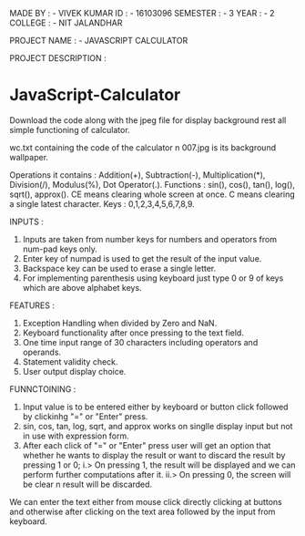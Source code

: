 MADE BY : - VIVEK KUMAR
ID      : - 16103096
SEMESTER : - 3
YEAR    : - 2
COLLEGE : - NIT JALANDHAR

PROJECT NAME : - JAVASCRIPT CALCULATOR

PROJECT DESCRIPTION :

# JavaScript-Calculator
Download the code along with the jpeg file for display background rest all simple functioning of calculator.

wc.txt containing the code of the calculator n 007.jpg is its background wallpaper.

Operations it contains : Addition(+), Subtraction(-), Multiplication(*), Division(/), Modulus(%), Dot Operator(.).
Functions : sin(), cos(), tan(), log(), sqrt(), approx().
CE means clearing whole screen at once.
C means clearing a single latest character.
Keys : 0,1,2,3,4,5,6,7,8,9.

INPUTS :

1. Inputs are taken from number keys for numbers and operators from num-pad keys only.
2. Enter key of numpad is used to get the result of the input value.
3. Backspace key can be used to erase a single letter.
4. For implementing parenthesis using keyboard just type 0 or 9 of keys which are above alphabet keys.

FEATURES :

1. Exception Handling when divided by Zero and NaN.
2. Keyboard functionality after once pressing to the text field.
3. One time input range of 30 characters including operators and operands.
4. Statement validity check.
5. User output display choice.

FUNNCTOINING :

1. Input value is to be entered either by keyboard or button click followed by clickinhg "=" or "Enter" press.
2. sin, cos, tan, log, sqrt, and approx works on singlle display input but not in use with expression form.
3. After each click of "=" or "Enter" press user will get an option that whether he wants to display the result or want to discard the result by pressing 1 or 0;
 i.> On pressing 1, the result will be displayed and we can perform further computations after it.
 ii.> On pressing 0, the screen will be clear n result will be discarded.

We can enter the text either from mouse click directly clicking at buttons and otherwise after clicking on the text area followed by the input from keyboard.
